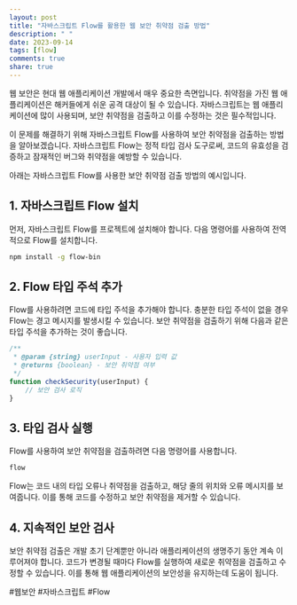 ```yaml
---
layout: post
title: "자바스크립트 Flow를 활용한 웹 보안 취약점 검출 방법"
description: " "
date: 2023-09-14
tags: [flow]
comments: true
share: true
---
```


웹 보안은 현대 웹 애플리케이션 개발에서 매우 중요한 측면입니다. 취약점을 가진 웹 애플리케이션은 해커들에게 쉬운 공격 대상이 될 수 있습니다. 자바스크립트는 웹 애플리케이션에 많이 사용되며, 보안 취약점을 검출하고 이를 수정하는 것은 필수적입니다. 

이 문제를 해결하기 위해 자바스크립트 Flow를 사용하여 보안 취약점을 검출하는 방법을 알아보겠습니다. 자바스크립트 Flow는 정적 타입 검사 도구로써, 코드의 유효성을 검증하고 잠재적인 버그와 취약점을 예방할 수 있습니다. 

아래는 자바스크립트 Flow를 사용한 보안 취약점 검출 방법의 예시입니다.

## 1. 자바스크립트 Flow 설치

먼저, 자바스크립트 Flow를 프로젝트에 설치해야 합니다. 다음 명령어를 사용하여 전역적으로 Flow를 설치합니다.

```bash
npm install -g flow-bin
```

## 2. Flow 타입 주석 추가

Flow를 사용하려면 코드에 타입 주석을 추가해야 합니다. 충분한 타입 주석이 없을 경우 Flow는 경고 메시지를 발생시킬 수 있습니다. 보안 취약점을 검출하기 위해 다음과 같은 타입 주석을 추가하는 것이 좋습니다.

```javascript
/**
 * @param {string} userInput - 사용자 입력 값
 * @returns {boolean} - 보안 취약점 여부
 */
function checkSecurity(userInput) {
    // 보안 검사 로직
}
```

## 3. 타입 검사 실행

Flow를 사용하여 보안 취약점을 검출하려면 다음 명령어를 사용합니다.

```bash
flow
```

Flow는 코드 내의 타입 오류나 취약점을 검출하고, 해당 줄의 위치와 오류 메시지를 보여줍니다. 이를 통해 코드를 수정하고 보안 취약점을 제거할 수 있습니다.

## 4. 지속적인 보안 검사

보안 취약점 검출은 개발 초기 단계뿐만 아니라 애플리케이션의 생명주기 동안 계속 이루어져야 합니다. 코드가 변경될 때마다 Flow를 실행하여 새로운 취약점을 검출하고 수정할 수 있습니다. 이를 통해 웹 애플리케이션의 보안성을 유지하는데 도움이 됩니다.

#웹보안 #자바스크립트 #Flow